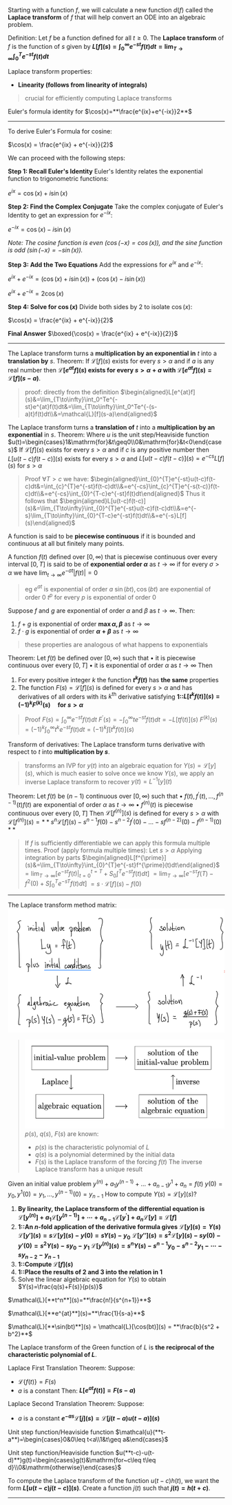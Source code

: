 Starting with a function $f$, we will calculate a new function $d(f)$ called the **Laplace transform** of $f$ that will help convert an ODE into an algebraic problem.

Definition:
Let $f$ be a function defined for all $t \geq 0$. 
The **Laplace transform** of $f$ is the function of $s$ given by **$L[f](s)=\int_{0}^{\infty}e^{-st}f(t)dt=\lim_{T\to\infty}\int_{0}^{T}e^{-st}f(t)dt$**

Laplace transform properties:
- **Linearity (follows from linearity of integrals)**
> crucial for efficiently computing Laplace transforms

Euler's formula identity for $\cos(x)=**\frac{e^{ix}+e^{-ix}}2**$

---

To derive Euler's Formula for cosine:

$\cos(x) = \frac{e^{ix} + e^{-ix}}{2}$

We can proceed with the following steps:

**Step 1: Recall Euler's Identity**
Euler's Identity relates the exponential function to trigonometric functions:

$e^{ix} = \cos(x) + i \sin(x)$

**Step 2: Find the Complex Conjugate**
Take the complex conjugate of Euler's Identity to get an expression for $e^{-ix}$:

$e^{-ix} = \cos(x) - i \sin(x)$

*Note: The cosine function is even ($\cos(-x) = \cos(x)$), and the sine function is odd ($\sin(-x) = -\sin(x)$).*

**Step 3: Add the Two Equations**
Add the expressions for $e^{ix}$ and $e^{-ix}$:

$e^{ix} + e^{-ix} = \left( \cos(x) + i \sin(x) \right) + \left( \cos(x) - i \sin(x) \right)$

$e^{ix} + e^{-ix} = 2\cos(x)$

**Step 4: Solve for $\cos(x)$**
Divide both sides by 2 to isolate $\cos(x)$:

$\cos(x) = \frac{e^{ix} + e^{-ix}}{2}$

**Final Answer**
$\boxed{\cos(x) = \frac{e^{ix} + e^{-ix}}{2}}$

---

The Laplace transform turns a **multiplication by an exponential in** $t$ into a **translation by** $s$.
Theorem:
If $\mathcal{L}[f](s)$ exists for every $s > \alpha$ and if $a$ is any real number then **$\mathcal{L}[e^{at}f](s)$ exists for every $s > \alpha + a$ with $\mathcal{L}[e^{at}f](s)=\mathcal{L}[f](s-a)$**. 
> proof: directly from the definition
> $\begin{aligned}L[e^{at}f](s)&=\lim_{T\to\infty}\int_0^Te^{-st}e^{at}f(t)dt&=\lim_{T\to\infty}\int_0^Te^{-(s-a)t}f(t)dt\\&=\mathcal{L}[f](s-a)\end{aligned}$

The Laplace transform turns a **translation of** $t$ into a **multiplication by an exponential** in $s$.
Theorem:
Where $u$ is the unit step/Heaviside function
$u(t)=\begin{cases}1&\mathrm{for}&t\geq0\\0&\mathrm{for}&t<0\end{cases}$
If $\mathcal{L}[f](s)$ exists for every $s > \alpha$ and if $c$ is any positive number then $L[u(t-c)f(t-c)](s)$ exists for every $s > \alpha$ and $L[u(t-c)f(t-c)](s)=e^{-cs}L[f](s)$ for $s > \alpha$
> Proof
> $\forall T > c$ we have:
> $\begin{aligned}\int_{0}^{T}e^{-st}u(t-c)f(t-c)dt&=\int_{c}^{T}e^{-st}f(t-c)dt\\&=e^{-cs}\int_{c}^{T}e^{-s(t-c)}f(t-c)dt\\&=e^{-cs}\int_{0}^{T-c}e^{-st}f(t)dt\end{aligned}$
> Thus it follows that 
> $\begin{aligned}L[u(t-c)f(t-c)](s)&=\lim_{T\to\infty}\int_{0}^{T}e^{-st}u(t-c)f(t-c)dt\\&=e^{-s}\lim_{T\to\infty}\int_{0}^{T-c}e^{-st}f(t)dt\\&=e^{-s}L[f](s)\end{aligned}$

A function is said to be **piecewise continuous** if it is bounded and continuous at all but finitely many points.

A function $f(t)$ defined over $[0, \infty)$ that is piecewise continuous over every interval $[0, T]$ is said to be of **exponential order $\alpha$** as $t \to \infty$ if for every $\sigma > \alpha$ we have $\lim_{t\to\infty}e^{-\sigma t}|f(t)|=0$
> eg $e^{at}$ is exponential of order $a$
> $\sin(bt), \cos(bt)$ are exponential of order $0$
> $t^p$ for every $p$ is exponential of order $0$

Suppose $f$ and $g$ are exponential of order $\alpha$ and $\beta$ as $t \to \infty$.
Then:
1. $f + g$ is exponential of order **$\max{\alpha, \beta}$** as $t \to \infty$
2. $f\cdot g$ is exponential of order **$\alpha + \beta$** as $t \to \infty$
> these properties are analogous of what happens to exponentials

Theorem:
Let $f(t)$ be defined over $[0,\infty)$ such that
• it is piecewise continuous over every $[0, T]$
• it is exponential of order $\alpha$ as $t \to \infty$
Then
1. For every positive integer $k$ the function **$t^k f(t)$** has **the same** properties
2. The function $F(s) = \mathcal{L}[f](s)$ is defined for every $s > \alpha$ and has derivatives of all orders with its $k^{\text{th}}$ derivative satisfying **1::$L[t^kf(t)](s)=(-1)^kF^{(k)}(s)\quad\mathrm{for~} s> \alpha$** 
> Proof
> $F(s)=\int_{0}^{\infty}e^{-st}f(t)dt$
> $F^{\prime}(s)=-\int_{0}^{\infty}te^{-st}f(t)dt=-L[tf(t)](s)$
> $F^{(k)}(s)=(-1)^{k}\int_{0}^{\infty}t^{k}e^{-st}f(t)dt=(-1)^{k}\int[t^{k}f(t)](s)$

Transform of derivatives:
The Laplace transform turns derivative with respect to $t$ into **multiplication by $s$**.
> transforms an IVP for $y(t)$ into an algebraic equation for $Y(s)=\mathcal{L}[y](s)$, which is much easier to solve
> once we know $Y(s)$, we apply an inverse Laplace transform to recover $y(t)=L^{-1}[y](t)$

Theorem: 
Let $f(t)$ be $(n-1)$ continuous over $[0,\infty)$ such that
• $f(t),f^{\prime}(t),\ldots,f^{(n-1)}(t)$$f(t)$ are exponential of order $\alpha$ as $t \to \infty$
• $f^{(n)}(t)$ is piecewise continuous over every $[0, T]$
Then $\mathcal{L}[f^{(n)}](s)$ is defined for every $s > \alpha$ with $\mathcal{L}[f^{(n)}](s)=**s^n \mathcal{L}[f](s)-s^{n-1}f(0)-s^{n-2}f^\prime(0)-\ldots-sf^{(n-2)}(0)-f^{(n-1)}(0)**$
> If $f$ is sufficiently differentiable we can apply this formula multiple times.
> Proof (apply formula multiple times):
> Let $s > \alpha$
> Applying integration by parts
> $\begin{aligned}L[f^{\prime}](s)&=\lim_{T\to\infty}\int_{0}^{T}e^{-st}f^{\prime}(t)dt\end{aligned}$
> $=\lim_{T\to\infty}\left[e^{-st}f(t)|_{t=0}^{t=T}+S_{0}\int^{T}e^{-st}f(t)dt\right]$
> $=\lim_{T\to\infty}\left[e^{-s\tau}f(T)-f^{2}(0)+S\int_{0}^{T}e^{-sT}f(t)dt\right]$
> $=s\cdot \mathcal{L}[f](s)-f(0)$

***

The Laplace transform method matrix:
**![|400](z_attachments/Pasted%20image%2020250502195031.png)**
> ![|300](z_attachments/Pasted%20image%2020250502195116.png)
> $p(s)$, $q(s)$, $F(s)$ are known:
> - $p(s)$ is the characteristic polynomial of $L$
> - $q(s)$ is a polynomial determined by the initial data
> - $F(s)$ is the Laplace transform of the forcing $f(t)$
> The inverse Laplace transform has a unique result

Given an initial value problem
$y^{(n)}+a_1y^{(n-1)}+\ldots+a_{n-1}y^1+a_n=f(t)$
$y(0)=y_0,y^1(0)=y_1,\ldots,y^{(n-1)}(0)=y_{n-1}$
How to compute $Y(s)=\mathcal{L}[y](s)$?
1. **By linearity, the Laplace transform of the differential equation is $\mathcal{L}[y^{(n)}]+a_1 \mathcal{L}[y^{(n-1)}]+\cdots+a_{n-1}\mathcal{L}[y^{\prime}]+a_n\mathcal{L}[y]=\mathcal{L}[f]$**
2. **1::An $n$-fold application of the derivative formula gives**
   **$\mathcal{L}[y](s) = Y(s)$**
   **$\mathcal{L}[y'](s) = s \mathcal{L}[y](s) - y(0) = s Y(s) - y_0$**
   **$\mathcal{L}[y''](s) = s^2 \mathcal{L}[y](s) - s y(0) - y'(0) = s^2 Y(s) - s y_0 - y_1$**
   **$\mathcal{L}[y^{(n)}](s) = s^n Y(s) - s^{n-1} y_0 - s^{n-2} y_1 - \cdots - s y_{n-2} - y_{n-1}$**
3. **1::Compute $\mathcal{L}[f](s)$**
4. **1::Place the results of 2 and 3 into the relation in 1**
5. Solve the linear algebraic equation for $Y(s)$ to obtain $Y(s)=\frac{q(s)+F(s)}{p(s)}$

$\mathcal{L}[**t^n**](s)=**\frac{n!}{s^{n+1}}**$

$\mathcal{L}[**e^{at}**](s)=**\frac{1}{s-a}**$

$\mathcal{L}[**\sin(bt)**](s) = \mathcal{L}[\cos(bt)](s) = **\frac{b}{s^2 + b^2}**$

The Laplace transform of the Green function of $L$ is **the reciprocal of the characteristic polynomial of $L$**.

Laplace First Translation Theorem:
Suppose: 
- $\mathcal{L}\{f(t)\}=F(s)$
- $a$ is a constant
Then: 
**$L[e^{at}f(t)]=F(s-a)$**

Laplace Second Translation Theorem:
Suppose: 
- $a$ is a constant
**$e^{-as}\mathcal{L}[j](s)=\mathcal{L}[j(t-a)u(t-a)](s)$**

Unit step function/Heaviside function
$\mathcal{u}(**t-a**)=\begin{cases}0&0\leq t<a\\1&t\geq a&\end{cases}$

Unit step function/Heaviside function
$u(**t-c)-u(t-d)**)g(t)=\begin{cases}g(t)&\mathrm{for~c\leq t\leq d}\\0&\mathrm{otherwise}\end{cases}$

To compute the Laplace transform of the function $u(t-c)h(t)$, we want the form **$L[u(t-c)j(t-c)](s)$**. Create a function $j(t)$ such that **$j(t)=h(t+c)$**.

***

